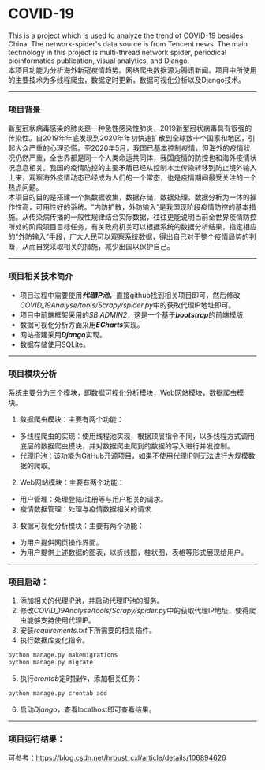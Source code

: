 # COVID-19
This is a project which is used to analyze the trend of COVID-19 besides China. The network-spider's data source is from Tencent news. The main technology in this project is multi-thread network spider, periodical bioinformatics publication, visual analytics, and Django. 
<br>
本项目功能为分析海外新冠疫情趋势。网络爬虫数据源为腾讯新闻。项目中所使用的主要技术为多线程爬虫，数据定时更新，数据可视化分析以及Django技术。

----
### 项目背景
新型冠状病毒感染的肺炎是一种急性感染性肺炎，2019新型冠状病毒具有很强的传染性。自2019年年底发现到2020年年初快速扩散到全球数十个国家和地区，引起大众严重的心理恐慌。至2020年5月，我国已基本控制疫情，但海外的疫情状况仍然严重，全世界都是同一个人类命运共同体，我国疫情的防控也和海外疫情状况息息相关。我国的疫情防控的主要矛盾已经从控制本土传染转移到防止境外输入上来，观察海外疫情动态已经成为人们的一个常态，也是疫情期间最受关注的一个热点问题。
<br>
本项目的目的是搭建一个集数据收集，数据存储，数据处理，数据分析为一体的操作性高，可用性好的系统。“内防扩散，外防输入”是我国现阶段疫情防控的基本措施。从传染病传播的一般性规律结合实际数据，往往更能说明当前全世界疫情防控所处的阶段项目目标任务，有关政府机关可以根据系统的数据分析结果，指定相应的“外防输入”手段，广大人民可以观察系统数据，得出自己对于整个疫情局势的判断，从而自觉采取相关的措施，减少出国以保护自己。

----
### 项目相关技术简介
- 项目过程中需要使用***代理IP池***，直接github找到相关项目即可，然后修改*COVID_19Analyse/tools/Scrapy/spider.py*中的获取代理IP地址即可。
- 项目中前端框架采用的*SB ADMIN2*，这是一个基于***bootstrap***的前端模版.
- 数据可视化分析方面采用***ECharts***实现。
- 网站搭建采用***Django***实现。
- 数据存储使用SQLite。

----
### 项目模块分析
系统主要分为三个模块，即数据可视化分析模块，Web网站模块，数据爬虫模块。
1.	数据爬虫模块：主要有两个功能：
   - 多线程爬虫的实现：使用线程池实现，根据顶层指令不同，以多线程方式调用底层的数据爬虫模块，并对数据爬虫爬到的数据的写入进行并发控制。
   - 代理IP池：该功能为GitHub开源项目，如果不使用代理IP则无法进行大规模数据的爬取。
2.	Web网站模块：主要有两个功能：
   - 用户管理：处理登陆/注册等与用户相关的请求。
   - 疫情数据管理：处理与疫情数据相关的请求.
3.	数据可视化分析模块：主要有两个功能：
   - 为用户提供网页操作界面。
   - 为用户提供上述数据的图表，以折线图，柱状图，表格等形式展现给用户。

----
### 项目启动：
1. 添加相关的代理IP池，并启动代理IP池的服务。
2. 修改*COVID_19Analyse/tools/Scrapy/spider.py*中的获取代理IP地址，使得爬虫能够支持使用代理IP。
3. 安装*requirements.txt*下所需要的相关插件。
4. 执行数据库变化指令。
```python
python manage.py makemigrations
python manage.py migrate
```
5. 执行*crontab*定时操作，添加相关任务：
```python
python manage.py crontab add 
 ```
6. 启动*Django*，查看localhost即可查看结果。
---
### 项目运行结果：
可参考：https://blog.csdn.net/hrbust_cxl/article/details/106894626
